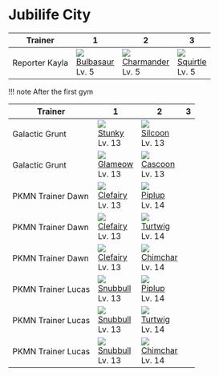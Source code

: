 # Jubilife City

Trainer            | 1                                | 2                                 | 3
---                | ---                              | ---                               | ---
Reporter Kayla     | ![][001]<br>[Bulbasaur]<br>Lv. 5 | ![][004]<br>[Charmander]<br>Lv. 5 | ![][007]<br>[Squirtle]<br>Lv. 5

!!! note
    After the first gym

Trainer            | 1                                | 2                                 | 3
---                | ---                              | ---                               | ---
Galactic Grunt     | ![][434]<br>[Stunky]<br>Lv. 13   | ![][266]<br>[Silcoon]<br>Lv. 13   | &nbsp;
Galactic Grunt     | ![][431]<br>[Glameow]<br>Lv. 13  | ![][268]<br>[Cascoon]<br>Lv. 13   | &nbsp;
PKMN Trainer Dawn  | ![][035]<br>[Clefairy]<br>Lv. 13 | ![][393]<br>[Piplup]<br>Lv. 14    | &nbsp;
PKMN Trainer Dawn  | ![][035]<br>[Clefairy]<br>Lv. 13 | ![][387]<br>[Turtwig]<br>Lv. 14   | &nbsp;
PKMN Trainer Dawn  | ![][035]<br>[Clefairy]<br>Lv. 13 | ![][390]<br>[Chimchar]<br>Lv. 14  | &nbsp;
PKMN Trainer Lucas | ![][209]<br>[Snubbull]<br>Lv. 13 | ![][393]<br>[Piplup]<br>Lv. 14    | &nbsp;
PKMN Trainer Lucas | ![][209]<br>[Snubbull]<br>Lv. 13 | ![][387]<br>[Turtwig]<br>Lv. 14   | &nbsp;
PKMN Trainer Lucas | ![][209]<br>[Snubbull]<br>Lv. 13 | ![][390]<br>[Chimchar]<br>Lv. 14  | &nbsp;

[Bulbasaur]: ../../pokemons/001/
[Charmander]: ../../pokemons/004/
[Squirtle]: ../../pokemons/007/
[Clefairy]: ../../pokemons/035/
[Snubbull]: ../../pokemons/209/
[Silcoon]: ../../pokemons/266/
[Cascoon]: ../../pokemons/268/
[Turtwig]: ../../pokemons/387/
[Chimchar]: ../../pokemons/390/
[Piplup]: ../../pokemons/393/
[Glameow]: ../../pokemons/431/
[Stunky]: ../../pokemons/434/
[001]: ../img/pokemon/001.png
[004]: ../img/pokemon/004.png
[007]: ../img/pokemon/007.png
[035]: ../img/pokemon/035.png
[209]: ../img/pokemon/209.png
[266]: ../img/pokemon/266.png
[268]: ../img/pokemon/268.png
[387]: ../img/pokemon/387.png
[390]: ../img/pokemon/390.png
[393]: ../img/pokemon/393.png
[431]: ../img/pokemon/431.png
[434]: ../img/pokemon/434.png
